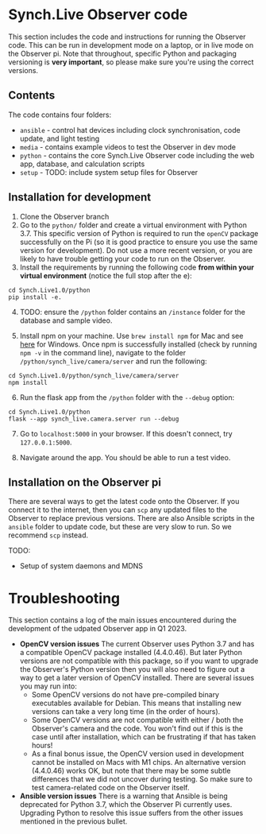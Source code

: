 # Synch.Live Observer code

This section includes the code and instructions for running the Observer code. This can be run in development mode on a laptop, or in live mode on the Observer pi. Note that throughout, specific Python and packaging versioning is **very important**, so please make sure you're using the correct versions.

## Contents
The code contains four folders:
- `ansible` - control hat devices including clock synchronisation, code update, and light testing
- `media` - contains example videos to test the Observer in dev mode
- `python` - contains the core Synch.Live Observer code including the web app, database, and calculation scripts
- `setup` - TODO: include system setup files for Observer

## Installation for development

1. Clone the Observer branch
2. Go to the `python/` folder and create a virtual environment with Python 3.7. This specific version of Python is required to run the `openCV` package successfully on the Pi (so it is good practice to ensure you use the same version for development). Do not use a more recent version, or you are likely to have trouble getting your code to run on the Observer.
3. Install the requirements by running the following code **from within your virtual environment** (notice the full stop after the e):
```
cd Synch.Live1.0/python
pip install -e.
```
4. TODO: ensure the `/python` folder contains an `/instance` folder for the database and sample video.

5. Install npm on your machine. Use `brew install npm` for Mac and see [here](https://phoenixnap.com/kb/install-node-js-npm-on-windows) for Windows. Once npm is successfully installed (check by running `npm -v` in the command line), navigate to the folder `/python/synch_live/camera/server` and run the following:
```
cd Synch.Live1.0/python/synch_live/camera/server
npm install
```
6. Run the flask app from the `/python` folder with the `--debug` option:
```
cd Synch.Live1.0/python
flask --app synch_live.camera.server run --debug
```
7. Go to `localhost:5000` in your browser. If this doesn't connect, try `127.0.0.1:5000`.

8. Navigate around the app. You should be able to run a test video.

## Installation on the Observer pi

There are several ways to get the latest code onto the Observer. If you connect it to the internet, then you can `scp` any updated files to the Observer to replace previous versions. There are also Ansible scripts in the `ansible` folder to update code, but these are very slow to run. So we recommend `scp` instead.

TODO:
- Setup of system daemons and MDNS

# Troubleshooting
This section contains a log of the main issues encountered during the development of the udpated Observer app in Q1 2023.
- **OpenCV version issues** The current Observer uses Python 3.7 and has a compatible OpenCV package installed (4.4.0.46). But later Python versions are not compatible with this package, so if you want to upgrade the Observer's Python version then you will also need to figure out a way to get a later version of OpenCV installed. There are several issues you may run into:
  - Some OpenCV versions do not have pre-compiled binary executables available for Debian. This means that installing new versions can take a very long time (in the order of hours).
  - Some OpenCV  versions are not compatible with either / both the Observer's camera and the code. You won't find out if this is the case until after installation, which can be frustrating if that has taken hours!
  - As a final bonus issue, the OpenCV version used in development cannot be installed on Macs with M1 chips. An alternative version (4.4.0.46) works OK, but note that there may be some subtle differences that we did not uncover during testing. So make sure to test camera-related code on the Observer itself.
- **Ansible version issues** There is a warning that Ansible is being deprecated for Python 3.7, which the Observer Pi currently uses. Upgrading Python to resolve this issue suffers from the other issues mentioned in the previous bullet.
